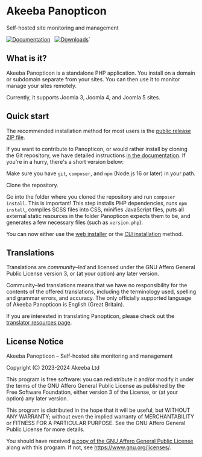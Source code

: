 # Akeeba Panopticon

Self-hosted site monitoring and management


[![Documentation](https://img.shields.io/badge/documentation-wiki-ffffff?labelColor=514f50&color=40b5b8)](https://github.com/akeeba/panopticon/wiki) &nbsp; [![Downloads](https://img.shields.io/github/downloads/akeeba/panopticon/total?labelColor=514f50&color=40b5b8)](https://github.com/akeeba/panopticon/releases)`

## What is it?

Akeeba Panopticon is a standalone PHP application. You install on a domain or subdomain separate from your sites. You can then use it to monitor manage your sites remotely.

Currently, it supports Joomla 3, Joomla 4, and Joomla 5 sites.

## Quick start

The recommended installation method for most users is the [public release ZIP file](https://github.com/akeeba/panopticon/releases).

If you want to contribute to Panopticon, or would rather install by cloning the Git repository, we have detailed instructions [in the documentation](https://github.com/akeeba/panopticon/wiki/Install-from-Git). If you're in a hurry, there's a short version below:

Make sure you have `git`, `composer`, and `npm` (Node.js 16 or later) in your path.

Clone the repository.

Go into the folder where you cloned the repository and run `composer install`. This is important! This step installs PHP dependencies, runs `npm install`, compiles SCSS files into CSS, minifies JavaScript files, puts all external static resources in the folder Panopticon expects them to be, and generates a few necessary files (such as `version.php`).

You can now either use the [web installer](https://github.com/akeeba/panopticon/wiki/Install-Panopticon) or the [CLI installation](https://github.com/akeeba/panopticon/wiki/CLI-setup) method.

## Translations

Translations are _community–led_ and licensed under the GNU Affero General Public License version 3, or (at your option) any later version.

Community–led translations means that we have no responsibility for the contents of the offered translations, including the terminology used, spelling and grammar errors, and accuracy. The only officially supported language of Akeeba Panopticon is English (Great Britain).

If you are interested in translating Panopticon, please check out the [translator resources page](https://github.com/akeeba/panopticon/wiki/Translator-Resources).

## License Notice

Akeeba Panopticon – Self-hosted site monitoring and management

Copyright (C) 2023-2024 Akeeba Ltd

This program is free software: you can redistribute it and/or modify it under the terms of the GNU Affero General Public License as published by the Free Software Foundation, either version 3 of the License, or (at your option) any later version.

This program is distributed in the hope that it will be useful, but WITHOUT ANY WARRANTY; without even the implied warranty of MERCHANTABILITY or FITNESS FOR A PARTICULAR PURPOSE.  See the GNU Affero General Public License for more details.

You should have received [a copy of the GNU Affero General Public License](LICENSE.txt) along with this program.  If not, see <https://www.gnu.org/licenses/>.
